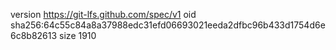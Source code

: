 version https://git-lfs.github.com/spec/v1
oid sha256:64c55c84a8a37988edc31efd06693021eeda2dfbc96b433d1754d6e6c8b82613
size 1910
